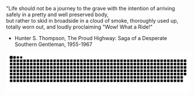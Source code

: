 "Life should not be a journey to the grave with the intention of arriving safely in a pretty and well preserved body,   
but rather to skid in broadside in a cloud of smoke, thoroughly used up, totally worn out, and loudly proclaiming "Wow! What a Ride!"

- Hunter S. Thompson, The Proud Highway: Saga of a Desperate Southern Gentleman, 1955-1967


<picture>
  <source media="(prefers-color-scheme: dark)" srcset="https://raw.githubusercontent.com/PhilisterD/PhilisterD/output/github-contribution-grid-snake-dark.svg">
  <source media="(prefers-color-scheme: light)" srcset="https://raw.githubusercontent.com/PhilisterD/PhilisterD/output/github-contribution-grid-snake.svg">
  <img alt="github contribution grid snake animation" src="https://raw.githubusercontent.com/PhilisterD/PhilisterD/output/github-contribution-grid-snake.svg">
</picture>
